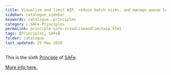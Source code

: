 ```yaml
---
title: Visualize and limit WIP, reduce batch sizes, and manage queue lengths
sidebar: catalogue_sidebar
keywords: catalogue, principles
category : SAFe-Principles
permalink: principle-safe-visualiseandlimitwip.html
tags: [Principles, SAFe]
folder: catalogue
last_updated: 25 May 2019
---
```


This is the sixth [Principle](principles) of [SAFe](safe-archetype).

[More info here.](http://scaledagileframework.com/visualize-and-limit-wip-reduce-batch-sizes-and-manage-queue-lengths/)
